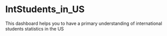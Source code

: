 # IntStudents_in_US
This dashboard helps you to have a primary understanding of international students statistics in the US
